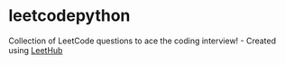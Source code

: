 # leetcodepython
Collection of LeetCode questions to ace the coding interview! - Created using [LeetHub](https://github.com/QasimWani/LeetHub)
